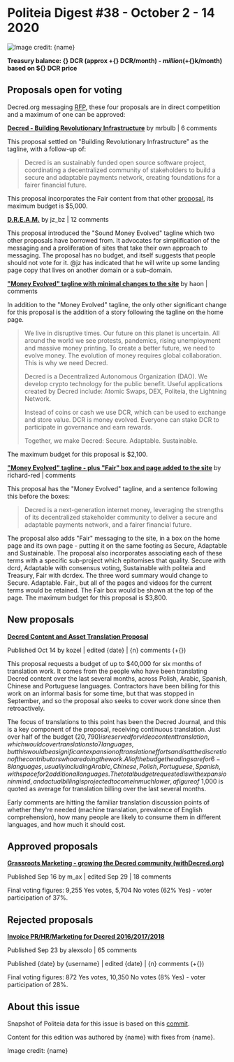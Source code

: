 # Politeia Digest #38 - October 2 - 14 2020

![Image credit: {name}](img/{path})

**Treasury balance: {} DCR (approx +{} DCR/month) - ${} million (+${}k/month) based on ${} DCR price**

## Proposals open for voting

Decred.org messaging [RFP](https://proposals.decred.org/proposals/91becea), these four proposals are in direct competition and a maximum of one can be approved:

**[Decred - Building Revolutionary Infrastructure](https://proposals.decred.org/proposals/d6ff458)** by mrbulb | 6 comments

This proposal settled on "Building Revolutionary Infrastructure" as the tagline, with a follow-up of:

> Decred is an sustainably funded open source software project,  coordinating a decentralized community of stakeholders to build a secure and adaptable payments network, creating foundations for a fairer  financial future.

This proposal incorporates the Fair content from that other [proposal](https://proposals.decred.org/proposals/f0a00d5), its maximum budget is $5,000.

**[D.R.E.A.M.](https://proposals.decred.org/proposals/4532397)** by jz_bz | 12 comments

This proposal introduced the "Sound Money Evolved" tagline which two other proposals have borrowed from. It advocates for simplification of the messaging and a proliferation of sites that take their own approach to messaging. The proposal has no budget, and itself suggests that people should not vote for it. @jz has indicated that he will write up some landing page copy that lives on another domain or a sub-domain.

**["Money Evolved" tagline with minimal changes to the site](https://proposals.decred.org/proposals/02d9fc2)** by haon | comments

In addition to the "Money Evolved" tagline, the only other significant change for this proposal is the addition of a story following the tagline on the home page.

> We live in disruptive times. Our future on this planet is uncertain. All around the world we see protests, pandemics, rising unemployment and massive money printing. To create a better future, we need to evolve money. The evolution of money requires global collaboration. This is why we need Decred.
>
> Decred is a Decentralized Autonomous Organization (DAO). We develop crypto technology for the public benefit. Useful applications created by Decred include: Atomic Swaps, DEX, Politeia, the Lightning Network.
>
> Instead of coins or cash we use DCR, which can be used to exchange and store value. DCR is money evolved. Everyone can stake DCR to participate in governance and earn rewards.
>
> Together, we make Decred: Secure. Adaptable. Sustainable.

The maximum budget for this proposal is $2,100.

**["Money Evolved" tagline - plus "Fair" box and page added to the site](https://proposals.decred.org/proposals/f0a00d5)** by richard-red | comments

This proposal has the "Money Evolved" tagline, and a sentence following this before the boxes:

> Decred is a next-generation internet money, leveraging the strengths of its decentralized stakeholder community to deliver a secure and adaptable payments network, and a fairer financial future.

The proposal also adds "Fair" messaging to the site, in a box on the home page and its own page - putting it on the same footing as Secure, Adaptable and Sustainable. The proposal also incorporates associating each of these terms with a specific sub-project which epitomises that quality. Secure with dcrd, Adaptable with consensus voting, Sustainable with politeia and Treasury, Fair with dcrdex. The three word summary would change to Secure. Adaptable. Fair., but all of the pages and videos for the current terms would  be retained. The Fair box would be shown at the top of the page. The maximum budget for this proposal is $3,800.

## New proposals

**[Decred Content and Asset Translation Proposal](https://proposals.decred.org/proposals/c093b8a)**

Published Oct 14 by kozel | edited {date} | {n} comments (+{})

This proposal requests a budget of up to $40,000 for six months of translation work. It comes from the people who have been translating Decred content over the last several months, across Polish, Arabic, Spanish, Chinese and Portuguese languages. Contractors have been billing for this work on an informal basis for some time, but that was stopped in September, and so the proposal also seeks to cover work done since then retroactively.

The focus of translations to this point has been the Decred Journal, and this is a key component of the proposal, receiving continuous translation. Just over half of the budget ($20,790) is reserved for video content translation, which would cover translations to 7 languages, but this would be a significant expansion of translation efforts and is at the discretion of the contributors who are doing the work. All of the budget headings are for 6-8 languages, usually including Arabic, Chinese, Polish, Portuguese, Spanish, with space for 2 additional languages. The total budget requested is with expansion in mind, and actual billing is projected to come in much lower, a figure of ~$1,000 is quoted as average for translation billing over the last several months.

Early comments are hitting the familiar translation discussion points of whether they're needed (machine translation, prevalence of English comprehension), how many people are likely to consume them in different languages, and how much it should cost.

## Approved proposals

**[Grassroots Marketing - growing the Decred community (withDecred.org)](https://proposals.decred.org/proposals/2bf72e6)**

Published Sep 16 by m_ax | edited Sep 29 | 18 comments

Final voting figures: 9,255 Yes votes, 5,704 No votes (62% Yes) - voter participation of 37%.

## Rejected proposals

**[Invoice PR/HR/Marketing for Decred 2016/2017/2018](https://proposals.decred.org/proposals/f279ed5)**

Published Sep 23 by alexsolo | 65 comments

Published {date} by {username} | edited {date} | {n} comments (+{})

Final voting figures: 872 Yes votes, 10,350 No votes (8% Yes) - voter participation of 28%.

## About this issue

Snapshot of Politeia data for this issue is based on this [commit]({link}).

Content for this edition was authored by {name} with fixes from {name}.

Image credit: {name}
